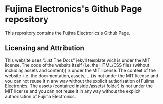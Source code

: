 # Fujima Electronics's Github Page repository
This repository contains the Fujima Electronics's Github Page.

## Licensing and Attribution
This website uses "Just The Docs" jekyll template wich is under the MIT license.
The code of the website itself (i.e. the HTML/CSS files (without including assets and content)) is under the MIT license.
The content of the website (i.e. the documentation, assets, ...) is not under the MIT license and you can not reuse
it in any way without the explicit authorisation of Fujima Electronics.
The assets (contained inside /assets/ folder) is not under the MIT license and you can not reuse it in any way
without the explicit authorisation of Fujima Electronics.

